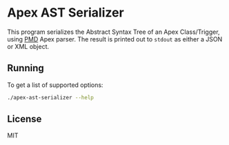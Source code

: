 # Apex AST Serializer

This program serializes the Abstract Syntax Tree of an Apex Class/Trigger,
using [PMD](https://pmd.github.io/) Apex parser.
The result is printed out to `stdout` as either a JSON or XML object.

## Running

To get a list of supported options:

```bash
./apex-ast-serializer --help
```

## License

MIT
